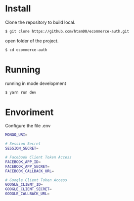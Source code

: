 # Install

Clone the repository to build local.
```bash
$ git clone https://github.com/htam00/ecommerce-auth.git
```
open folder of the project.
```bash
$ cd ecommerce-auth
```

# Running

running in mode development
```bash
$ yarn run dev
```

# Envoriment

Configure the file .env
```bash
MONGO_URI=

# Session Secret
SESSION_SECRET=

# Facebook Client Token Access
FACEBOOK_APP_ID=
FACEBOOK_APP_SECRET=
FACEBOOK_CALLBACK_URL=

# Google Client Token Access
GOOGLE_CLIENT_ID=
GOOGLE_CLIENT_SECRET=
GOOGLE_CALLBACK_URL=
```

